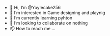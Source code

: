 - 👋 Hi, I’m @Yoylecake256
- 👀 I’m interested in Game designing and playnig
- 🌱 I’m currently learning pyhton
- 💞️ I’m looking to collaborate on nothing
- 📫 How to reach me ...

<!---
Yoylecake256/Yoylecake256 is a ✨ special ✨ repository because its `README.md` (this file) appears on your GitHub profile.
You can click the Preview link to take a look at your changes.
--->
